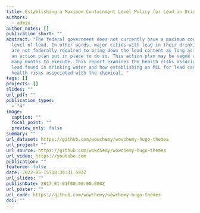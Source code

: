 ```yaml
---
title: Establishing a Maximum Containment Level Policy for Lead in Drinking Water
authors:
  - admin
author_notes: []
publication_short: ""
abstract: "The federal government does not currently have a maximum containment
  level of lead. In other words, major cities with lead in their drinking water
  are not federally required to bring down the lead content as long as they have
  an action plan put in place to do so. This action plan may be vague or take
  many months to execute. This report examines the health risks associated with
  lead found in drinking water and how establishing an MCL for lead can decrease
  health risks associated with the chemical. "
tags: []
projects: []
slides: ""
url_pdf: ""
publication_types:
  - "4"
image:
  caption: ""
  focal_point: ""
  preview_only: false
summary: ""
url_dataset: https://github.com/wowchemy/wowchemy-hugo-themes
url_project: ""
url_source: https://github.com/wowchemy/wowchemy-hugo-themes
url_video: https://youtube.com
publication: ""
featured: false
date: 2022-05-15T18:39:31.593Z
url_slides: ""
publishDate: 2017-01-01T00:00:00.000Z
url_poster: ""
url_code: https://github.com/wowchemy/wowchemy-hugo-themes
doi: ""
---
```

